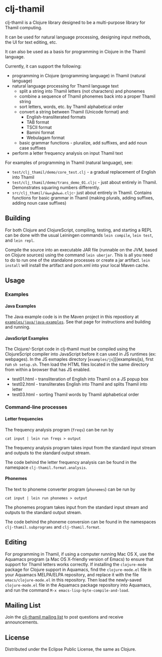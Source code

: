 # clj-thamil

clj-thamil is a Clojure library designed to be a multi-purpose library for Thamil
computing.

It can be used for natural language processing, designing input
methods, the UI for text editing, etc.

It can also be used as a basis for programming in Clojure in the
Thamil language.

Currently, it can support the following:
* programming in Clojure (programming language) in Thamil (natural language)
* natural language processing for Thamil language text
  * split a string into Thamil letters (not characters) and phonemes
  * combine a sequence of Thamil phonemes back into a proper Thamil string
  * sort letters, words, etc. by Thamil alphabetical order
  * convert a string between Thamil (Unicode format) and:
    * English-transliterated formats
    * TAB format
    * TSCII format
    * Bamini format
    * Webulagam format
  * basic grammar functions - pluralize, add suffixes, and add noun
    case suffixes
* perform a letter frequency analysis on input Thamil text

For examples of programming in Thamil (natural language), see:
* `test/clj_thamil/demo/core_test.clj` - a gradual
replacement of English into Thamil
* `test/clj_thamil/demo/trans_demo_01.cljc` - just about entirely
  in Thamil.  Demonstrates squaring numbers differently.
* `src/clj_thamil/மொழியியல்.cljc`- just about
entirely in Thamil.  Contains functions for basic grammar in Thamil
(making plurals, adding suffixes, adding noun case suffixes)

## Building

For both Clojure and ClojureScript, compiling, testing, and starting a
REPL can be done with the usual Leiningen commands `lein compile`,
`lein test`, and `lein repl`.

Compile the source into an executable JAR file (runnable on the JVM,
based on Clojure sources) using the command `lein uberjar`.  This is
all you need to do to run one of the standalone processes or
create a jar artifact.  `lein install` will install the artifact and
pom.xml into your local Maven cache.

## Usage

### Examples

#### Java Examples

The Java example code is in the Maven project in this repostiory at
[`examples/java/java-examples`](examples/java/java-examples/README.md).
See that page for instructions and building and running.

#### JavaScript Examples

The Clojure/-Script code in clj-thamil must be compiled using the
ClojureScript compiler into JavaScript before it can used in JS
runtimes (ex: webpages).  In the JS exmaples directory
[`examples/js`][(examples/js), first run `sh setup.sh`.  Then load the
HTML files located in the same directory from within a browser that
has JS enabled.

* test01.html - transliteration of English into Thamil on a JS popup box 
* test02.html - transliterates English into Thamil and splits Thamil into letter
* test03.html - sorting Thamil words by Thamil alphabetical order

### Command-line processes

#### Letter frequencies

The frequency analysis program (`freqs`) can be
run by
```
cat input | lein run freqs > output
```

The frequency analysis program
takes input from the standard input stream and outputs to the standard
output stream.

The code behind the letter frequency analysis can be found in the namespace
`clj-thamil.format.analysis`.

#### Phonemes

The text to phoneme converter program (`phonemes`) can be run by
```
cat input | lein run phonemes > output
```

The phonemes program
takes input from the standard input stream and outputs to the standard
output stream.

The code behind the phoneme conversion can be found in the namespaces `clj-thamil.subprograms` and `clj-thamil.format`.

## Editing

For programming in Thamil, if using a computer running Mac OS X, use
the Aquamacs program (a Mac OS X-friendly version of Emacs) to ensure that support for Thamil letters works
correctly.  If installing the `clojure-mode` package for Clojure
support in Aquamacs, find the `clojure-mode.el` file in your Aquamacs
MELPA/ELPA repository, and replace it with the file
`emacs/clojure-mode.el` in this repository.  Then load the newly-saved
`clojure-mode.el` file in the Aquamacs package repository into
Aquamacs, and run the command `M-x emacs-lisp-byte-compile-and-load`. 

## Mailing List

Join the [clj-thamil mailing list](https://groups.google.com/forum/#!forum/clj-thamil) to post questions and receive announcements.

## License

Distributed under the Eclipse Public License, the same as Clojure.
